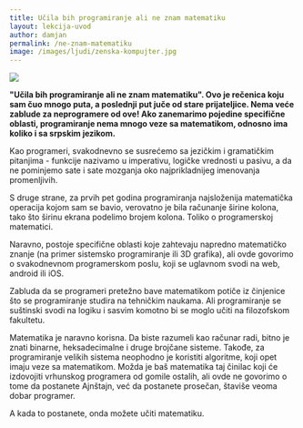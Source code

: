 ```yaml
---
title: Učila bih programiranje ali ne znam matematiku
layout: lekcija-uvod
author: damjan
permalink: /ne-znam-matematiku
image: /images/ljudi/zenska-kompujter.jpg
---
```


![]({{page.image}})

**"Učila bih programiranje ali ne znam matematiku". Ovo je rečenica koju sam čuo mnogo puta, a poslednji put juče od stare prijateljice. Nema veće zablude za neprogramere od ove! Ako zanemarimo pojedine specifične oblasti, programiranje nema mnogo veze sa matematikom, odnosno ima koliko i sa srpskim jezikom.**

Kao programeri, svakodnevno se susrećemo sa jezičkim i gramatičkim pitanjima - funkcije nazivamo u imperativu, logičke vrednosti u pasivu, a da ne pominjemo sate i sate mozganja oko najprikladnijeg imenovanja promenljivih.

S druge strane, za prvih pet godina programiranja najsloženija matematička operacija kojom sam se bavio, verovatno je bila računanje širine kolona, tako što širinu ekrana podelimo brojem kolona. Toliko o programerskoj matematici.

Naravno, postoje specifične oblasti koje zahtevaju napredno matematičko znanje (na primer sistemsko programiranje ili 3D grafika), ali ovde govorimo o svakodnevnom programerskom poslu, koji se uglavnom svodi na web, android ili iOS.

Zabluda da se programeri pretežno bave matematikom potiče iz činjenice što se programiranje studira na tehničkim naukama. Ali programiranje se suštinski svodi na logiku i sasvim komotno bi se moglo učiti na filozofskom fakultetu.

Matematika je naravno korisna. Da biste razumeli kao računar radi, bitno je znati binarne, heksadecimalne i druge brojčane sisteme. Takođe, za programiranje velikih sistema neophodno je koristiti algoritme, koji opet imaju veze sa matematikom. Možda je baš matematika taj činilac koji će izdovojiti vrhunskog programera od gomile ostalih, ali ovde ne govorimo o tome da postanete Ajnštajn, već da postanete prosečan, štaviše veoma dobar programer.

A kada to postanete, onda možete učiti matematiku.
